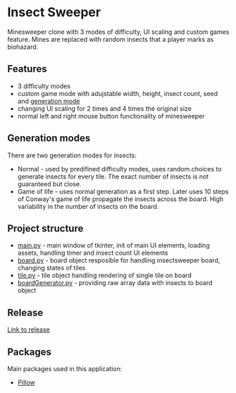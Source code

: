 # Insect Sweeper
Minesweeper clone with 3 modes of difficulty, UI scaling and custom games feature. Mines are replaced with random insects that a player marks as biohazard.

## Features
- 3 difficulty modes
- custom game mode with adujstable width, height, insect count, seed and [generation mode](#generation-modes)
- changing UI scaling for 2 times and 4 times the original size
- normal left and right mouse button functionality of minesweeper

## Generation modes
There are two generation modes for insects:
- Normal - used by predifined difficulty modes, uses random.choices to generate insects for every tile. The exact number of insects is not guaranteed but close.
- Game of life - uses normal generation as a first step. Later uses 10 steps of Conway's game of life propagate the insects across the board. High variability in the number of insects on the board.

## Project structure
- [main.py](./main.py) - main window of tkinter, init of main UI elements, loading assets, handling timer and insect count UI elements
- [board.py](./board.py) - board object resposible for handling insectsweeper board, changing states of tiles 
- [tile.py](./tile.py) - tile object handling rendering of single tile on board
- [boardGenerator.py](./boardGenerator.py) - providing raw array data with insects to board object 

## Release
[Link to release](https://github.com/Zetaniis/InsectSweeper/releases)

## Packages
Main packages used in this application:
- [Pillow](https://pillow.readthedocs.io/en/stable/)
